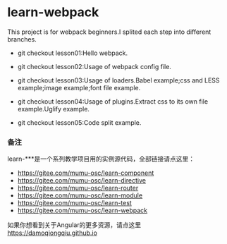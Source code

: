 # learn-webpack

This project is for webpack beginners.I splited each step into different branches.

- git checkout lesson01:Hello webpack.

- git checkout lesson02:Usage of webpack config file.

- git checkout lesson03:Usage of loaders.Babel example;css and LESS example;image example;font file example.

- git checkout lesson04:Usage of plugins.Extract css to its own file example.Uglify example.

- git checkout lesson05:Code split example.


### 备注
learn-***是一个系列教学项目用的实例源代码，全部链接请点这里：

- https://gitee.com/mumu-osc/learn-component
- https://gitee.com/mumu-osc/learn-directive
- https://gitee.com/mumu-osc/learn-router
- https://gitee.com/mumu-osc/learn-module
- https://gitee.com/mumu-osc/learn-test
- https://gitee.com/mumu-osc/learn-webpack

如果你想看到关于Angular的更多资源，请点这里
https://damoqiongqiu.github.io